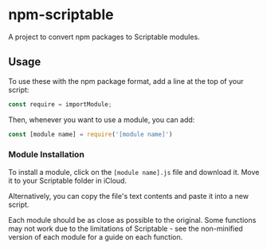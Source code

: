 # npm-scriptable
A project to convert npm packages to Scriptable modules.

## Usage

To use these with the npm package format, add a line at the top of your script:

```js
const require = importModule;
```

Then, whenever you want to use a module, you can add:

```js
const [module name] = require('[module name]')
```

### Module Installation

To install a module, click on the `[module name].js` file and download it. Move it to your Scriptable folder in iCloud.

Alternatively, you can copy the file's text contents and paste it into a new script.

Each module should be as close as possible to the original. Some functions may not work due to the limitations of Scriptable - see the non-minified version of each module for a guide on each function.
